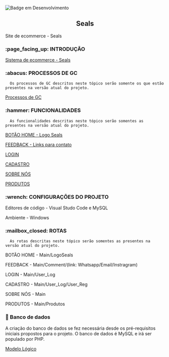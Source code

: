 ![Badge em Desenvolvimento](http://img.shields.io/static/v1?label=STATUS&message=EM%20DESENVOLVIMENTO&color=GREEN&style=for-the-badge)
<h2 align=center> Seals </h2>
 Site de ecommerce - Seals

<h3>:page_facing_up: INTRODUÇÃO</h3>

[Sistema de ecommerce - Seals](https://github.com/Albericoeduardo/Seals/blob/main/Scr/1.1%20Introdu%C3%A7%C3%A3o/Sobre-Seals.md)

<h3>:abacus: PROCESSOS DE GC</h3>

      Os processos de GC descritos neste tópico serão somente os que estão presentes na versão atual do projeto.
      
[Processos de GC](https://github.com/Albericoeduardo/Seals/blob/main/Scr/Processos%20GC/Processos-GC.md)
   
<h3>:hammer: FUNCIONALIDADES</h3>

      As funcionalidades descritas neste tópico serão somentes as presentes na versão atual do projeto.
   
[BOTÃO HOME - Logo Seals](https://github.com/Albericoeduardo/Seals/blob/main/Scr/2.1%20Bot%C3%A3o%20Home/Bot%C3%A3o%20Home.md)
   
[FEEDBACK - Links para contato](https://github.com/Albericoeduardo/Seals/blob/main/Scr/2.2%20Feedback/img/FeedBack.md)
   
[LOGIN](https://github.com/Albericoeduardo/Seals/blob/main/Scr/2.3%20Login/img/Login.md)

[CADASTRO](https://github.com/Albericoeduardo/Seals/blob/main/Scr/2.4%20Cadastro/img/Cadastro.md)
   
[SOBRE NÓS](https://github.com/Albericoeduardo/Seals/blob/main/Scr/2.5%20Sobre%20n%C3%B3s/img/Sobre-n%C3%B3s.md)
   
[PRODUTOS](https://github.com/Albericoeduardo/Seals/blob/main/Scr/2.6%20Produtos/img/Produtos.md)
   
<h3>:wrench: CONFIGURAÇÕES DO PROJETO</h3>
 
Editores de código - Visual Studo Code e MySQL

Ambiente - Windows
   
<h3>:mailbox_closed: ROTAS</h3>

      As rotas descritas neste tópico serão somentes as presentes na versão atual do projeto.

BOTÃO HOME - Main/LogoSeals
   
FEEDBACK - Main/Comment/(link: Whatsapp/Email/Instragram)
   
LOGIN - Main/User_Log
   
CADASTRO - Main/User_Log/User_Reg
   
SOBRE NÓS - Main

PRODUTOS - Main/Produtos
   
<h3>📁 Banco de dados</h3>

A criação do banco de dados se fez necessária desde os pré-requisitos iniciais propostos para o projeto. O banco de dados é MySQL e irá ser populado por PHP.

[Modelo Lógico](https://github.com/Albericoeduardo/Seals/blob/main/Scr/Banco%20de%20dados/Modelo_L%C3%B3gico.md)

   
   
